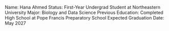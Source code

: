 Name: Hana Ahmed
Status: First-Year Undergrad Student at Northeastern University
Major: Biology and Data Science
Previous Education: Completed High School at Pope Francis Preparatory School
Expected Graduation Date: May 2027
